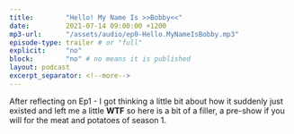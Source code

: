 ```yaml
---
title:        "Hello! My Name Is >>Bobby<<"
date:         2021-07-14 09:00:00 +1200
mp3-url:      "/assets/audio/ep0-Hello.MyNameIsBobby.mp3"
episode-type: trailer # or "full"
explicit:     "no"
block:        "no" # no means it is published
layout: podcast
excerpt_separator: <!--more-->
---
```

<!--more-->

After reflecting on Ep1 - I got thinking a little bit about how it suddenly just existed and left me a little **WTF** so here is a bit of a filler, a pre-show if you will for the meat and potatoes of season 1.